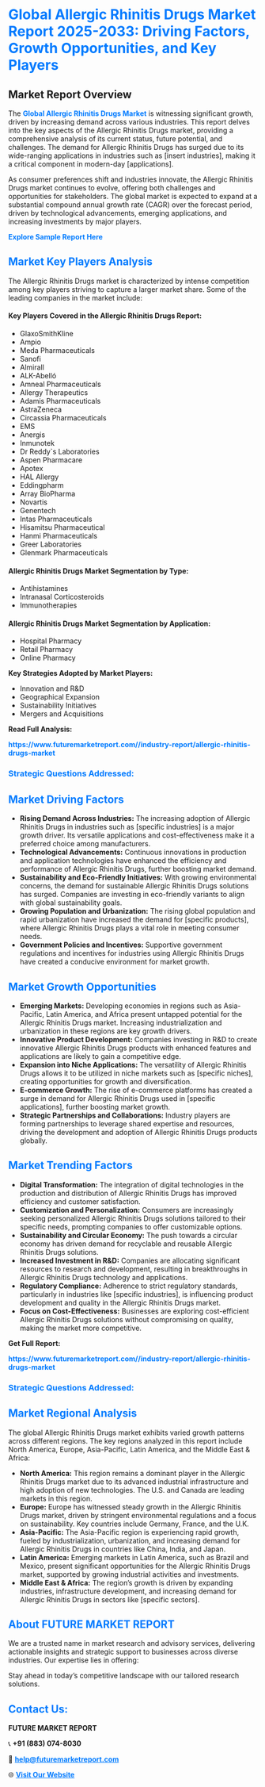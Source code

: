 <h1 style="color: #007BFF;">Global Allergic Rhinitis Drugs Market Report 2025-2033: Driving Factors, Growth Opportunities, and Key Players</h1>

<section id="overview">
<h2>Market Report Overview</h2>
<p>The <a href="https://www.futuremarketreport.com//industry-report/allergic-rhinitis-drugs-market" style="color: #007BFF; text-decoration: none;"><strong>Global Allergic Rhinitis Drugs Market</strong></a> is witnessing significant growth, driven by increasing demand across various industries. This report delves into the key aspects of the Allergic Rhinitis Drugs market, providing a comprehensive analysis of its current status, future potential, and challenges. The demand for Allergic Rhinitis Drugs has surged due to its wide-ranging applications in industries such as [insert industries], making it a critical component in modern-day [applications].</p>
<p>As consumer preferences shift and industries innovate, the Allergic Rhinitis Drugs market continues to evolve, offering both challenges and opportunities for stakeholders. The global market is expected to expand at a substantial compound annual growth rate (CAGR) over the forecast period, driven by technological advancements, emerging applications, and increasing investments by major players.</p>
</section>

<section id="overview">
<p><a href="https://www.futuremarketreport.com//request-sample/reportId=82875" style="color: #007BFF; text-decoration: none;"><strong>Explore Sample Report Here</strong></a></p>
</section>

<section id="key-players">
<h2 style="color: #007BFF;">Market Key Players Analysis</h2>
<p>The Allergic Rhinitis Drugs market is characterized by intense competition among key players striving to capture a larger market share. Some of the leading companies in the market include:</p>
<h4>Key Players Covered in the Allergic Rhinitis Drugs Report:</h4>
<ul><li>GlaxoSmithKline</li><li>Ampio</li><li>Meda Pharmaceuticals</li><li>Sanofi</li><li>Almirall</li><li>ALK-Abelló</li><li>Amneal Pharmaceuticals</li><li>Allergy Therapeutics</li><li>Adamis Pharmaceuticals</li><li>AstraZeneca</li><li>Circassia Pharmaceuticals</li><li>EMS</li><li>Anergis</li><li>Inmunotek</li><li>Dr Reddy`s Laboratories</li><li>Aspen Pharmacare</li><li>Apotex</li><li>HAL Allergy</li><li>Eddingpharm</li><li>Array BioPharma</li><li>Novartis</li><li>Genentech</li><li>Intas Pharmaceuticals</li><li>Hisamitsu Pharmaceutical</li><li>Hanmi Pharmaceuticals</li><li>Greer Laboratories</li><li>Glenmark Pharmaceuticals</li></ul>
<h4>Allergic Rhinitis Drugs Market Segmentation by Type:</h4>
<ul><li>Antihistamines</li><li>Intranasal Corticosteroids</li><li>Immunotherapies</li></ul>

<h4>Allergic Rhinitis Drugs Market Segmentation by Application:</h4>
<ul><li>Hospital Pharmacy</li><li>Retail Pharmacy</li><li>Online Pharmacy</li></ul>
<p><strong>Key Strategies Adopted by Market Players:</strong></p>
<ul>
<li>Innovation and R&D</li>
<li>Geographical Expansion</li>
<li>Sustainability Initiatives</li>
<li>Mergers and Acquisitions</li>
</ul>
</section>

<section>
<p><strong>Read Full Analysis: </strong></p><a href="https://www.futuremarketreport.com//industry-report/allergic-rhinitis-drugs-market" style="color: #007BFF; text-decoration: none;"><strong>https://www.futuremarketreport.com//industry-report/allergic-rhinitis-drugs-market</strong></a>
<h3 style="color: #007BFF;">Strategic Questions Addressed:</h3>
</section>

<section id="driving-factors">
<h2 style="color: #007BFF;">Market Driving Factors</h2>
<ul>
<li><strong>Rising Demand Across Industries:</strong> The increasing adoption of Allergic Rhinitis Drugs in industries such as [specific industries] is a major growth driver. Its versatile applications and cost-effectiveness make it a preferred choice among manufacturers.</li>
<li><strong>Technological Advancements:</strong> Continuous innovations in production and application technologies have enhanced the efficiency and performance of Allergic Rhinitis Drugs, further boosting market demand.</li>
<li><strong>Sustainability and Eco-Friendly Initiatives:</strong> With growing environmental concerns, the demand for sustainable Allergic Rhinitis Drugs solutions has surged. Companies are investing in eco-friendly variants to align with global sustainability goals.</li>
<li><strong>Growing Population and Urbanization:</strong> The rising global population and rapid urbanization have increased the demand for [specific products], where Allergic Rhinitis Drugs plays a vital role in meeting consumer needs.</li>
<li><strong>Government Policies and Incentives:</strong> Supportive government regulations and incentives for industries using Allergic Rhinitis Drugs have created a conducive environment for market growth.</li>
</ul>
</section>

<section id="growth-opportunities">
<h2 style="color: #007BFF;">Market Growth Opportunities</h2>
<ul>
<li><strong>Emerging Markets:</strong> Developing economies in regions such as Asia-Pacific, Latin America, and Africa present untapped potential for the Allergic Rhinitis Drugs market. Increasing industrialization and urbanization in these regions are key growth drivers.</li>
<li><strong>Innovative Product Development:</strong> Companies investing in R&D to create innovative Allergic Rhinitis Drugs products with enhanced features and applications are likely to gain a competitive edge.</li>
<li><strong>Expansion into Niche Applications:</strong> The versatility of Allergic Rhinitis Drugs allows it to be utilized in niche markets such as [specific niches], creating opportunities for growth and diversification.</li>
<li><strong>E-commerce Growth:</strong> The rise of e-commerce platforms has created a surge in demand for Allergic Rhinitis Drugs used in [specific applications], further boosting market growth.</li>
<li><strong>Strategic Partnerships and Collaborations:</strong> Industry players are forming partnerships to leverage shared expertise and resources, driving the development and adoption of Allergic Rhinitis Drugs products globally.</li>
</ul>
</section>

<section id="trending-factors">
<h2 style="color: #007BFF;">Market Trending Factors</h2>
<ul>
<li><strong>Digital Transformation:</strong> The integration of digital technologies in the production and distribution of Allergic Rhinitis Drugs has improved efficiency and customer satisfaction.</li>
<li><strong>Customization and Personalization:</strong> Consumers are increasingly seeking personalized Allergic Rhinitis Drugs solutions tailored to their specific needs, prompting companies to offer customizable options.</li>
<li><strong>Sustainability and Circular Economy:</strong> The push towards a circular economy has driven demand for recyclable and reusable Allergic Rhinitis Drugs solutions.</li>
<li><strong>Increased Investment in R&D:</strong> Companies are allocating significant resources to research and development, resulting in breakthroughs in Allergic Rhinitis Drugs technology and applications.</li>
<li><strong>Regulatory Compliance:</strong> Adherence to strict regulatory standards, particularly in industries like [specific industries], is influencing product development and quality in the Allergic Rhinitis Drugs market.</li>
<li><strong>Focus on Cost-Effectiveness:</strong> Businesses are exploring cost-efficient Allergic Rhinitis Drugs solutions without compromising on quality, making the market more competitive.</li>
</ul>
</section>

<section>
<p><strong>Get Full Report: </strong></p><a href="https://www.futuremarketreport.com//industry-report/allergic-rhinitis-drugs-market" style="color: #007BFF; text-decoration: none;"><strong>https://www.futuremarketreport.com//industry-report/allergic-rhinitis-drugs-market</strong></a>
<h3 style="color: #007BFF;">Strategic Questions Addressed:</h3>
</section>


<section id="regional-analysis">
<h2 style="color: #007BFF;">Market Regional Analysis</h2>
<p>The global Allergic Rhinitis Drugs market exhibits varied growth patterns across different regions. The key regions analyzed in this report include North America, Europe, Asia-Pacific, Latin America, and the Middle East & Africa:</p>
<ul>
<li><strong>North America:</strong> This region remains a dominant player in the Allergic Rhinitis Drugs market due to its advanced industrial infrastructure and high adoption of new technologies. The U.S. and Canada are leading markets in this region.</li>
<li><strong>Europe:</strong> Europe has witnessed steady growth in the Allergic Rhinitis Drugs market, driven by stringent environmental regulations and a focus on sustainability. Key countries include Germany, France, and the U.K.</li>
<li><strong>Asia-Pacific:</strong> The Asia-Pacific region is experiencing rapid growth, fueled by industrialization, urbanization, and increasing demand for Allergic Rhinitis Drugs in countries like China, India, and Japan.</li>
<li><strong>Latin America:</strong> Emerging markets in Latin America, such as Brazil and Mexico, present significant opportunities for the Allergic Rhinitis Drugs market, supported by growing industrial activities and investments.</li>
<li><strong>Middle East & Africa:</strong> The region’s growth is driven by expanding industries, infrastructure development, and increasing demand for Allergic Rhinitis Drugs in sectors like [specific sectors].</li>
</ul>
</section>

<footer>
<h2 style="color: #007BFF;">About FUTURE MARKET REPORT</h2>
<p>We are a trusted name in market research and advisory services, delivering actionable insights and strategic support to businesses across diverse industries. Our expertise lies in offering:</p>

<p>Stay ahead in today’s competitive landscape with our tailored research solutions.</p>

<h2 style="color: #007BFF;">Contact Us:</h2>
<p><strong>FUTURE MARKET REPORT</strong></p>
<p>📞 <strong>+91 (883) 074-8030</strong></p>
<p>📧 <strong><a href="mailto:help@futuremarketreport.com" style="color: #007BFF;">help@futuremarketreport.com</a></strong></p>
<p>🌐 <strong><a href="https://www.futuremarketreport.com/" style="color: #007BFF;">Visit Our Website</a></strong></p>
</footer>